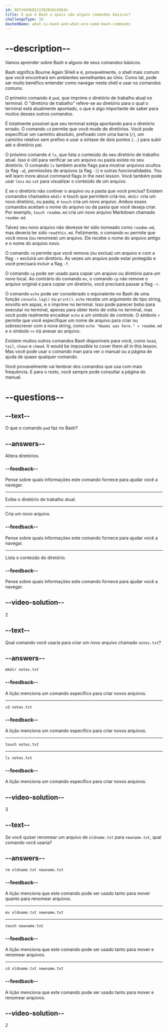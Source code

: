 ```yaml
---
id: 687e944b821130283dc83b2e
title: O que é Bash e quais são alguns comandos básicos?
challengeType: 19
dashedName: what-is-bash-and-what-are-some-bash-commands
---
```


# --description--

Vamos aprender sobre Bash e alguns de seus comandos básicos.

Bash significa Bourne Again SHell e é, provavelmente, o shell mais comum que você encontrará em ambientes semelhantes ao Unix. Como tal, pode ser muito benéfico entender como navegar neste shell e usar os comandos comuns.

O primeiro comando é `pwd`, que imprime o diretório de trabalho atual no terminal. O "diretório de trabalho" refere-se ao diretório para o qual o terminal está atualmente apontado, o que é algo importante de saber para muitos desses outros comandos.

É totalmente possível que seu terminal esteja apontando para o diretório errado. O comando `cd` permite que você mude de diretórios. Você pode especificar um caminho absoluto, prefixado com uma barra (`/`), um caminho relativo sem prefixo e usar a sintaxe de dois pontos (`..`) para subir até o diretório pai.

O próximo comando é `ls`, que lista o conteúdo do seu diretório de trabalho atual. Isso é útil para verificar se um arquivo ou pasta existe no seu diretório. O comando `ls` também aceita flags para mostrar arquivos ocultos (a flag `-a`), permissões de arquivos (a flag `-l`) e outras funcionalidades.  You will learn more about command flags in the next lesson. Você também pode usar `less` ou `cat` para visualizar o conteúdo de um arquivo. 

E se o diretório não contiver o arquivo ou a pasta que você precisa? Existem comandos chamados `mkdir` e touch que permitem criá-los. `mkdir` cria um novo diretório, ou pasta, e `touch` cria um novo arquivo. Ambos esses comandos aceitam o nome do arquivo ou da pasta que você deseja criar. Por exemplo, `touch readme.md` cria um novo arquivo Markdown chamado `readme.md`.

Talvez seu novo arquivo não devesse ter sido nomeado como `readme.md`, mas deveria ter sido `readthis.md`. Felizmente, o comando `mv` permite que você mova (ou renomeie) um arquivo. Ele recebe o nome do arquivo antigo e o nome do arquivo novo.

O comando `rm` permite que você remova (ou exclua) um arquivo e com a flag `-r` excluirá um diretório. Às vezes um arquivo pode estar protegido e você precisará incluir a flag `-f`.

O comando `cp` pode ser usado para copiar um arquivo ou diretório para um novo local. Ao contrário do comando `mv`, o comando `cp` não remove o arquivo original e para copiar um diretório, você precisará passar a flag `-r`.

O comando `echo` pode ser considerado o equivalente no Bash de uma função `console.log()` ou `print()`. `echo` recebe um argumento do tipo string, envolto em aspas, e o imprime no terminal. Isso pode parecer bobo para executar no terminal, apenas para obter texto de volta no terminal, mas você pode realmente encadear `echo` a um símbolo de controle. O símbolo `>` permite que você especifique um nome de arquivo para criar ou sobrescrever com a nova string, como `echo "Naomi was here." > readme.md` e o símbolo `>>` irá anexar ao arquivo.

Existem muitos outros comandos Bash disponíveis para você, como `head`, `tail`, `chown` e `chmod`.  It would be impossible to cover them all in this lesson. Mas você pode usar o comando man para ver o manual ou a página de ajuda de quase qualquer comando.

Você provavelmente vai lembrar dos comandos que usa com mais frequência. E para o resto, você sempre pode consultar a página do manual.

# --questions--

## --text--

O que o comando `pwd` faz no Bash?

## --answers--

Altera diretórios.

### --feedback--

Pense sobre quais informações este comando fornece para ajudar você a navegar.

---

Exibe o diretório de trabalho atual.

---

Cria um novo arquivo.

### --feedback--

Pense sobre quais informações este comando fornece para ajudar você a navegar.

---

Lista o conteúdo do diretório.

### --feedback--

Pense sobre quais informações este comando fornece para ajudar você a navegar.

## --video-solution--

2

## --text--

Qual comando você usaria para criar um novo arquivo chamado `notes.txt`?

## --answers--

`mkdir notes.txt`

### --feedback--

A lição menciona um comando específico para criar novos arquivos.

---

`cd notes.txt`

### --feedback--

A lição menciona um comando específico para criar novos arquivos.

---

`touch notes.txt`

---

`ls notes.txt`

### --feedback--

A lição menciona um comando específico para criar novos arquivos.

## --video-solution--

3

## --text--

Se você quiser renomear um arquivo de `oldname.txt` para `newname.txt`, qual comando você usaria?

## --answers--

`rm oldname.txt newname.txt`

### --feedback--

A lição menciona que este comando pode ser usado tanto para mover quanto para renomear arquivos.

---

`mv oldname.txt newname.txt`

---

`touch newname.txt`

### --feedback--

A lição menciona que este comando pode ser usado tanto para mover e renomear arquivos.

---

`cd oldname.txt newname.txt`

### --feedback--

A lição menciona que este comando pode ser usado tanto para mover e renomear arquivos.

## --video-solution--

2
